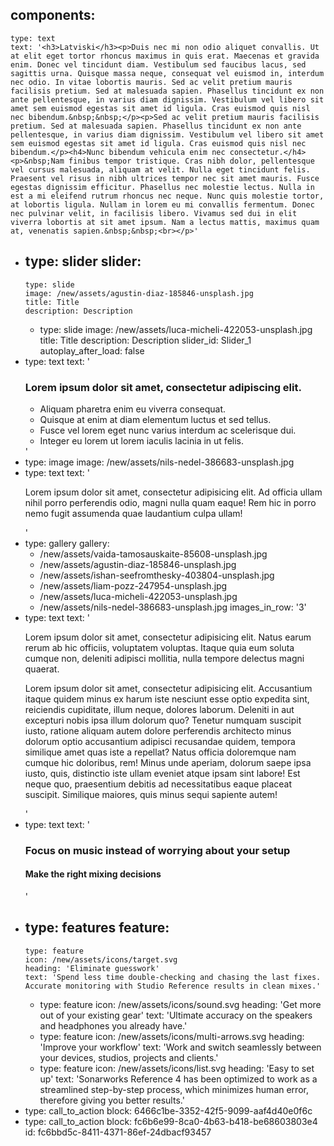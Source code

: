components:
  -
    type: text
    text: '<h3>Latviski</h3><p>Duis nec mi non odio aliquet convallis. Ut at elit eget tortor rhoncus maximus in quis erat. Maecenas et gravida enim. Donec vel tincidunt diam. Vestibulum sed faucibus lacus, sed sagittis urna. Quisque massa neque, consequat vel euismod in, interdum nec odio. In vitae lobortis mauris. Sed ac velit pretium mauris facilisis pretium. Sed at malesuada sapien. Phasellus tincidunt ex non ante pellentesque, in varius diam dignissim. Vestibulum vel libero sit amet sem euismod egestas sit amet id ligula. Cras euismod quis nisl nec bibendum.&nbsp;&nbsp;</p><p>Sed ac velit pretium mauris facilisis pretium. Sed at malesuada sapien. Phasellus tincidunt ex non ante pellentesque, in varius diam dignissim. Vestibulum vel libero sit amet sem euismod egestas sit amet id ligula. Cras euismod quis nisl nec bibendum.</p><h4>Nunc bibendum vehicula enim nec consectetur.</h4><p>&nbsp;Nam finibus tempor tristique. Cras nibh dolor, pellentesque vel cursus malesuada, aliquam at velit. Nulla eget tincidunt felis. Praesent vel risus in nibh ultrices tempor nec sit amet mauris. Fusce egestas dignissim efficitur. Phasellus nec molestie lectus. Nulla in est a mi eleifend rutrum rhoncus nec neque. Nunc quis molestie tortor, at lobortis ligula. Nullam in lorem eu mi convallis fermentum. Donec nec pulvinar velit, in facilisis libero. Vivamus sed dui in elit viverra lobortis at sit amet ipsum. Nam a lectus mattis, maximus quam at, venenatis sapien.&nbsp;&nbsp;<br></p>'
  -
    type: slider
    slider:
      -
        type: slide
        image: /new/assets/agustin-diaz-185846-unsplash.jpg
        title: Title
        description: Description
      -
        type: slide
        image: /new/assets/luca-micheli-422053-unsplash.jpg
        title: Title
        description: Description
    slider_id: Slider_1
    autoplay_after_load: false
  -
    type: text
    text: '<h3>Lorem ipsum dolor sit amet, consectetur adipiscing elit.</h3><ul><li>Aliquam pharetra enim eu viverra consequat.</li><li>Quisque at enim at diam elementum luctus et sed tellus.</li><li>Fusce vel lorem eget nunc varius interdum ac scelerisque dui.</li><li>Integer eu lorem ut lorem iaculis lacinia in ut felis.</li></ul>'
  -
    type: image
    image: /new/assets/nils-nedel-386683-unsplash.jpg
  -
    type: text
    text: '<p>Lorem ipsum dolor sit amet, consectetur adipisicing elit. Ad officia ullam nihil porro perferendis odio, magni nulla quam eaque! Rem hic in porro nemo fugit assumenda quae laudantium culpa ullam!</p>'
  -
    type: gallery
    gallery:
      - /new/assets/vaida-tamosauskaite-85608-unsplash.jpg
      - /new/assets/agustin-diaz-185846-unsplash.jpg
      - /new/assets/ishan-seefromthesky-403804-unsplash.jpg
      - /new/assets/liam-pozz-247954-unsplash.jpg
      - /new/assets/luca-micheli-422053-unsplash.jpg
      - /new/assets/nils-nedel-386683-unsplash.jpg
    images_in_row: '3'
  -
    type: text
    text: '<p>Lorem ipsum dolor sit amet, consectetur adipisicing elit. Natus earum rerum ab hic officiis, voluptatem voluptas. Itaque quia eum soluta cumque non, deleniti adipisci mollitia, nulla tempore delectus magni quaerat.</p><p>Lorem ipsum dolor sit amet, consectetur adipisicing elit. Accusantium itaque quidem minus ex harum iste nesciunt esse optio expedita sint, reiciendis cupiditate, illum neque, dolores laborum. Deleniti in aut excepturi nobis ipsa illum dolorum quo? Tenetur numquam suscipit iusto, ratione aliquam autem dolore perferendis architecto minus dolorum optio accusantium adipisci recusandae quidem, tempora similique amet quas iste a repellat? Natus officia doloremque nam cumque hic doloribus, rem! Minus unde aperiam, dolorum saepe ipsa iusto, quis, distinctio iste ullam eveniet atque ipsam sint labore! Est neque quo, praesentium debitis ad necessitatibus eaque placeat suscipit. Similique maiores, quis minus sequi sapiente autem!</p>'
  -
    type: text
    text: '<h3>Focus on music instead of worrying about your setup</h3><h4>Make the right mixing decisions</h4>'
  -
    type: features
    feature:
      -
        type: feature
        icon: /new/assets/icons/target.svg
        heading: 'Eliminate guesswork'
        text: 'Spend less time double-checking and chasing the last fixes. Accurate monitoring with Studio Reference results in clean mixes.'
      -
        type: feature
        icon: /new/assets/icons/sound.svg
        heading: 'Get more out of your existing gear'
        text: 'Ultimate accuracy on the speakers and headphones you already have.'
      -
        type: feature
        icon: /new/assets/icons/multi-arrows.svg
        heading: 'Improve your workflow'
        text: 'Work and switch seamlessly between your devices, studios, projects and clients.'
      -
        type: feature
        icon: /new/assets/icons/list.svg
        heading: 'Easy to set up'
        text: 'Sonarworks Reference 4 has been optimized to work as a streamlined step-by-step process, which minimizes human error, therefore giving you better results.'
  -
    type: call_to_action
    block: 6466c1be-3352-42f5-9099-aaf4d40e0f6c
  -
    type: call_to_action
    block: fc6b6e99-8ca0-4b63-b418-be68603803e4
id: fc6bbd5c-8411-4371-86ef-24dbacf93457
